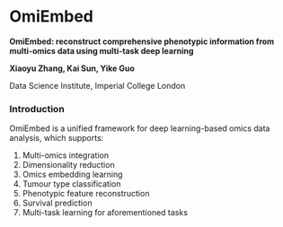 # OmiEmbed

**OmiEmbed: reconstruct comprehensive phenotypic information from multi-omics data using multi-task deep learning**

**Xiaoyu Zhang, Kai Sun, Yike Guo**

Data Science Institute, Imperial College London

### Introduction

OmiEmbed is a unified framework for deep learning-based omics data analysis, which supports:

1. Multi-omics integration
2. Dimensionality reduction
3. Omics embedding learning
4. Tumour type classification
5. Phenotypic feature reconstruction
6. Survival prediction
7. Multi-task learning for aforementioned tasks
